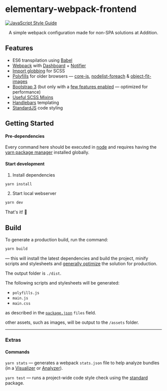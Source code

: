 # elementary-webpack-frontend
[![JavaScript Style Guide](https://img.shields.io/badge/code_style-standard-brightgreen.svg)](https://standardjs.com)

<p align="center">A simple webpack configuration made for non-SPA solutions at Addition.</p>

## Features
* ES6 transpilation using [Babel](https://babeljs.io/)
* [Webpack](https://webpack.js.org/) with [Dashboard](https://github.com/FormidableLabs/webpack-dashboard) + [Notifier](https://github.com/Turbo87/webpack-notifier)
* [Import globbing](https://github.com/Aintaer/import-glob-loader) for SCSS
* [Polyfills](/src/scripts/polyfills.js) for older browsers — [core-js](https://github.com/zloirock/core-js), [nodelist-foreach](https://github.com/imagitama/nodelist-foreach-polyfill) & [object-fit-images](https://github.com/bfred-it/object-fit-images)
* [Bootstrap 3](https://getbootstrap.com/) (but only with a [few features enabled](/src/styles/bootstrap.scss) — optimized for performance)
* [Useful SCSS Mixins](/src/styles/mixins.scss)
* [Handlebars](http://handlebarsjs.com/) templating
* [StandardJS](https://github.com/standard/standard) code styling

## Getting Started

#### Pre-dependencies
Every command here should be executed in [node](https://nodejs.org/en/) and requires having the [yarn package manager](https://yarnpkg.com/en/) installed globally.

#### Start development
1. Install dependencies
```sh
yarn install
```
2. Start local webserver
```sh
yarn dev
```
That's it! 🙌

##  Build

To generate a production build, run the command:
```sh
yarn build
```
 — this will install the latest dependencies and build the project, minify scripts and stylesheets and [generally optimize](https://webpack.js.org/guides/production/) the solution for production.

The output folder is `./dist`.

The following scripts and stylesheets will be generated:
* `polyfills.js`
* `main.js`
* `main.css`

as described in the [`package.json`](/package.json) `files` field.

other assets, such as images, will be output to the `/assets` folder.


---
### Extras
#### Commands
`yarn stats` — generates a webpack `stats.json` file to help analyze bundles (in a [Visualizer](https://chrisbateman.github.io/webpack-visualizer/) or [Analyzer](http://webpack.github.io/analyse/)).

`yarn test` — runs a project-wide code style check using the [standard](https://github.com/standard/standard) package.